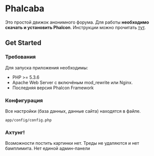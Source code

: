 Phalcaba
==========
Это простой движок анонимного форума.
Для работы **необходимо скачать и установить Phalcon**. Инструкции можно прочитать [тут](http://phalconphp.com/en/download).

Get Started
-----------

### Требования

Для запуска приложения необходимы:

* PHP >= 5.3.6
* Apache Web Server с включёным mod_rewrite или Nginx.
* Последняя версия Phalcon Framework

### Конфигурация

Все настройки (база данных, данные сайта) находятся в файле.

    app/config/config.php

### Ахтунг!

Возможности постить картинки нет.
Треды не удаляются и нет бамплимита.
Нет единой админ-панели
